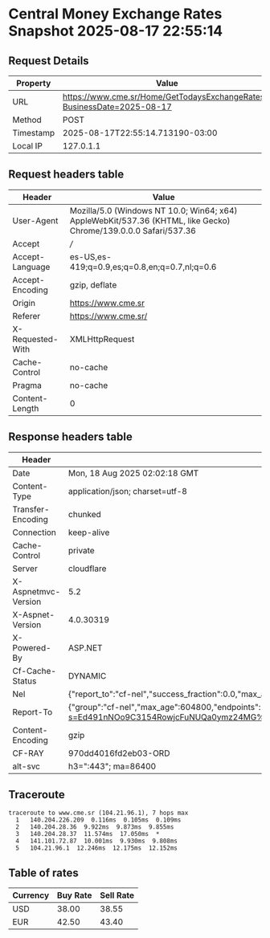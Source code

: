 # Central Money Exchange Rates Snapshot 2025-08-17 22:55:14
## Request Details

| Property | Value |
|----------|-------|
| URL | https://www.cme.sr/Home/GetTodaysExchangeRates/?BusinessDate=2025-08-17 |
| Method | POST |
| Timestamp | 2025-08-17T22:55:14.713190-03:00 |
| Local IP | 127.0.1.1 |
    
## Request headers table

| Header | Value |
|--------|-------|
| User-Agent | Mozilla/5.0 (Windows NT 10.0; Win64; x64) AppleWebKit/537.36 (KHTML, like Gecko) Chrome/139.0.0.0 Safari/537.36 |
| Accept | */* |
| Accept-Language | es-US,es-419;q=0.9,es;q=0.8,en;q=0.7,nl;q=0.6 |
| Accept-Encoding | gzip, deflate |
| Origin | https://www.cme.sr |
| Referer | https://www.cme.sr/ |
| X-Requested-With | XMLHttpRequest |
| Cache-Control | no-cache |
| Pragma | no-cache |
| Content-Length | 0 |

    
## Response headers table
| Header | Value |
|--------|-------|
| Date | Mon, 18 Aug 2025 02:02:18 GMT |
| Content-Type | application/json; charset=utf-8 |
| Transfer-Encoding | chunked |
| Connection | keep-alive |
| Cache-Control | private |
| Server | cloudflare |
| X-Aspnetmvc-Version | 5.2 |
| X-Aspnet-Version | 4.0.30319 |
| X-Powered-By | ASP.NET |
| Cf-Cache-Status | DYNAMIC |
| Nel | {"report_to":"cf-nel","success_fraction":0.0,"max_age":604800} |
| Report-To | {"group":"cf-nel","max_age":604800,"endpoints":[{"url":"https://a.nel.cloudflare.com/report/v4?s=Ed491nNOo9C3154RowjcFuNUQa0ymz24MG%2F3UDgoo04FMXYo9ZQJ%2BggH%2BtrXYiXOo2%2FWpPNNJSVY8mr87HcCuENeZFsaZMNYAqo%3D"}]} |
| Content-Encoding | gzip |
| CF-RAY | 970dd4016fd2eb03-ORD |
| alt-svc | h3=":443"; ma=86400 |

## Traceroute 

```
traceroute to www.cme.sr (104.21.96.1), 7 hops max
  1   140.204.226.209  0.116ms  0.105ms  0.109ms 
  2   140.204.28.36  9.922ms  9.873ms  9.855ms 
  3   140.204.28.37  11.574ms  17.050ms  * 
  4   141.101.72.87  10.001ms  9.930ms  9.808ms 
  5   104.21.96.1  12.246ms  12.175ms  12.152ms 

```

## Table of rates

| Currency | Buy Rate | Sell Rate |
|----------|----------|-----------|
| USD | 38.00 | 38.55 |
| EUR | 42.50 | 43.40 |

